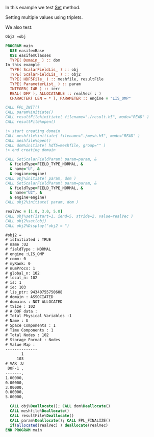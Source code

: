 In this example we test [Set](./Set.md) method.

Setting multiple values using triplets.

We also test:

```txt
Obj2 =obj
```

```fortran
PROGRAM main
  USE easifemBase
  USE easifemClasses
  TYPE( Domain_ ) :: dom
In this example 
  TYPE( ScalarFieldLis_ ) :: obj
  TYPE( ScalarFieldLis_ ) :: obj2
  TYPE( HDF5File_ ) :: meshfile, resultFile
  TYPE( ParameterList_ ) :: param
  INTEGER( I4B ) :: ierr
  REAL( DFP ), ALLOCATABLE :: realVec( : )
  CHARACTER( LEN = * ), PARAMETER :: engine = "LIS_OMP"
```

```fortran title="Open file for import"
CALL FPL_INIT()
CALL param%initiate()
CALL resultFile%initiate( filename="./result.h5", mode="READ" )
CALL resultFile%open()
```

```fortran title="read domain"
!> start creating domain
CALL meshfile%initiate( filename="./mesh.h5", mode="READ" )
CALL meshfile%open()
CALL dom%initiate( hdf5=meshfile, group="" )
!> end creating domain
```

```fortran title="initiate scalar field"
CALL SetScalarFieldParam( param=param, &
  & fieldType=FIELD_TYPE_NORMAL, &
  & name="U", &
  & engine=engine)
CALL obj%initiate( param, dom )
CALL SetScalarFieldParam( param=param, &
  & fieldType=FIELD_TYPE_NORMAL, &
  & name="U2", &
  & engine=engine)
CALL obj2%initiate( param, dom )
```

```fortran title="Setting multiple values using triplets"
realVec = [1.0, 3.0, 5.0]
CALL obj%set(istart=1, iend=5, stride=2, value=realVec )
CALL obj2%set(obj)
CALL obj2%Display("obj2 = ")
```

```txt title="results"
#obj2 =
# isInitiated : TRUE
# name :U2
# fieldType : NORMAL
# engine :LIS_OMP
# comm: 0
# myRank: 0
# numProcs: 1
# global_n: 102
# local_n: 102
# is: 1
# ie: 103
# lis_ptr: 94340755750608
# domain : ASSOCIATED
# domains : NOT ALLOCATED
# tSize : 102
# # DOF data :
# Total Physical Variables :1
# Name : U
# Space Components : 1
# Time Components : 1
# Total Nodes : 102
# Storage Format : Nodes
# Value Map : 
--------------
       1      
     103      
# VAR :U
 DOF-1 ,   
-------,   
1.00000,   
0.00000,   
3.00000,   
0.00000,   
5.00000,
```

```fortran title="Cleanup"
  CALL obj%Deallocate(); CALL dom%Deallocate()
  CALL meshfile%Deallocate()
  CALL resultFile%Deallocate()
  CALL param%Deallocate(); CALL FPL_FINALIZE()
  if(allocated(realVec) ) deallocate(realVec)
END PROGRAM main
```
